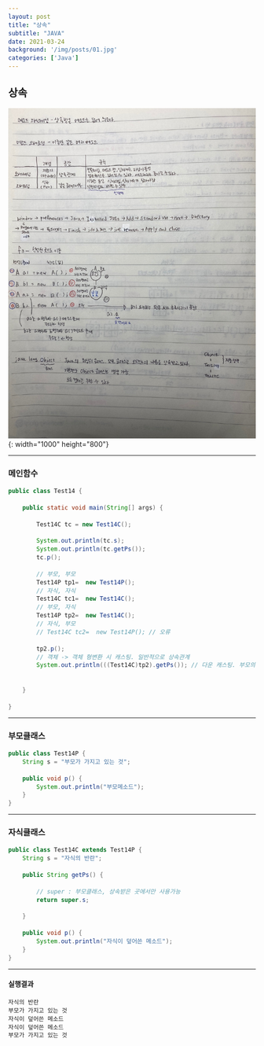 ```yaml
---
layout: post
title: "상속"
subtitle: "JAVA"
date: 2021-03-24
background: '/img/posts/01.jpg'
categories: ['Java']
---
```




## 상속

![상속](/img/posts/상속.jpg){: width="1000" height="800"}

-----

### 메인함수

```java
public class Test14 {

	public static void main(String[] args) {

		Test14C tc = new Test14C();

		System.out.println(tc.s);
		System.out.println(tc.getPs());
		tc.p();
		
		// 부모, 부모
		Test14P tp1=  new Test14P();
		// 자식, 자식
		Test14C tc1=  new Test14C();
		// 부모, 자식
		Test14P tp2=  new Test14C();
		// 자식, 부모
		// Test14C tc2=  new Test14P(); // 오류

		tp2.p();
		// 객체 -> 객체 형변환 시 캐스팅. 일반적으로 상속관계
		System.out.println(((Test14C)tp2).getPs()); // 다운 캐스팅. 부모의 형태를 자식의 형태로 변환

		
	}

}

```

-----

### 부모클래스

```java
public class Test14P {
	String s = "부모가 가지고 있는 것";
	
	public void p() {
		System.out.println("부모메소드");
	}
}
```

-----

### 자식클래스

```java
public class Test14C extends Test14P {
	String s = "자식의 반란";

	public String getPs() {
		
		// super : 부모클래스, 상속받은 곳에서만 사용가능
		return super.s;
	
	}
	
	public void p() {
		System.out.println("자식이 덮어쓴 메소드");
	}
}
```

-----

#### 실행결과

```java
자식의 반란
부모가 가지고 있는 것
자식이 덮어쓴 메소드
자식이 덮어쓴 메소드
부모가 가지고 있는 것
```

